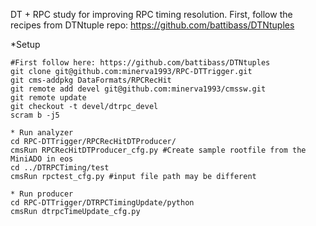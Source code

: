 DT + RPC study for improving RPC timing resolution. First, follow the recipes from DTNtuple repo: https://github.com/battibass/DTNtuples

*Setup
```{.Bash}
#First follow here: https://github.com/battibass/DTNtuples
git clone git@github.com:minerva1993/RPC-DTTrigger.git
git cms-addpkg DataFormats/RPCRecHit
git remote add devel git@github.com:minerva1993/cmssw.git
git remote update
git checkout -t devel/dtrpc_devel
scram b -j5

* Run analyzer
cd RPC-DTTrigger/RPCRecHitDTProducer/
cmsRun RPCRecHitDTProducer_cfg.py #Create sample rootfile from the MiniADO in eos
cd ../DTRPCTiming/test
cmsRun rpctest_cfg.py #input file path may be different

* Run producer
cd RPC-DTTrigger/DTRPCTimingUpdate/python
cmsRun dtrpcTimeUpdate_cfg.py
```
